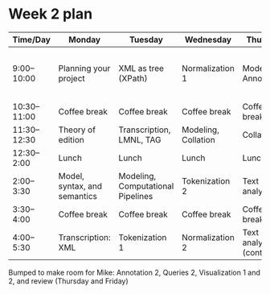 # Week 2 plan

Time/Day | Monday | Tuesday | Wednesday | Thursday | Friday
--- | --- | --- | --- | --- | ---
9:00–10:00 | Planning your project  | XML as tree (XPath) | Normalization 1 | Modeling, Annotations | Modeling (queries and visualization), Markup, Annotation 
10:30–11:00 | Coffee break | Coffee break | Coffee break | Coffee break | Coffee break
11:30–12:30 | Theory of edition | Transcription, LMNL, TAG | Modeling, Collation | Collation 2 | Queries 1
12:30–2:00 | Lunch | Lunch | Lunch | Lunch | Lunch
2:00–3:30 | Model, syntax, and semantics | Modeling, Computational Pipelines | Tokenization 2 | Text analytics 1 | Text analytics 2
3:30–4:00 | Coffee break | Coffee break | Coffee break | Coffee break | Coffee break
4:00–5:30 | Transcription: XML | Tokenization 1 | Normalization 2 | Text analytics 1 (cont.) | Text analytics 2 (cont.)

Bumped to make room for Mike: Annotation 2, Queries 2, Visualization 1 and 2, and review (Thursday and Friday)